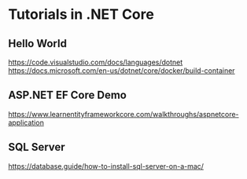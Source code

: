 # Tutorials in .NET Core

## Hello World
https://code.visualstudio.com/docs/languages/dotnet
https://docs.microsoft.com/en-us/dotnet/core/docker/build-container

## ASP.NET EF Core Demo
https://www.learnentityframeworkcore.com/walkthroughs/aspnetcore-application

## SQL Server
https://database.guide/how-to-install-sql-server-on-a-mac/
